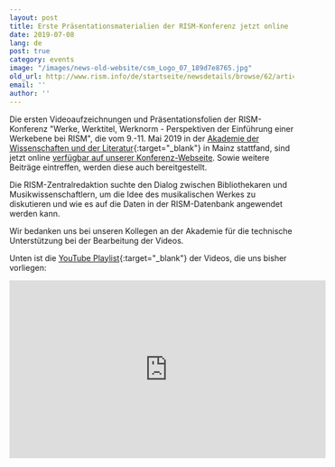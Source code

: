 ```yaml
---
layout: post
title: Erste Präsentationsmaterialien der RISM-Konferenz jetzt online
date: 2019-07-08
lang: de
post: true
category: events
image: "/images/news-old-website/csm_Logo_07_189d7e8765.jpg"
old_url: http://www.rism.info/de/startseite/newsdetails/browse/62/article/64/presentation-materials-from-rism-conference-now-online.html
email: ''
author: ''
---
```



Die ersten Videoaufzeichnungen und Präsentationsfolien der RISM-Konferenz "Werke, Werktitel, Werknorm - Perspektiven der Einführung einer Werkebene bei RISM", die vom 9.-11. Mai 2019 in der [Akademie der Wissenschaften und der Literatur](http://www.adwmainz.de/){:target="_blank"} in Mainz stattfand, sind jetzt online [verfügbar auf unserer Konferenz-Webseite](/de/publikationen/werkebene-2019.html). Sowie weitere Beiträge eintreffen, werden diese auch bereitgestellt.

Die RISM-Zentralredaktion suchte den Dialog zwischen Bibliothekaren und Musikwissenschaftlern, um die Idee des musikalischen Werkes zu diskutieren und wie es auf die Daten in der RISM-Datenbank angewendet werden kann.

Wir bedanken uns bei unseren Kollegen an der Akademie für die technische Unterstützung bei der Bearbeitung der Videos.

Unten ist die [YouTube Playlist](https://www.youtube.com/playlist?list=PL9SyOIE9iSYLPn0EQZBux0YO4e-5R19Zn){:target="_blank"} der Videos, die uns bisher vorliegen:

<iframe width="560" height="315" src="https://www.youtube.com/embed/videoseries?list=PL9SyOIE9iSYLPn0EQZBux0YO4e-5R19Zn" frameborder="0" allow="accelerometer; autoplay; encrypted-media; gyroscope; picture-in-picture" allowfullscreen></iframe>



